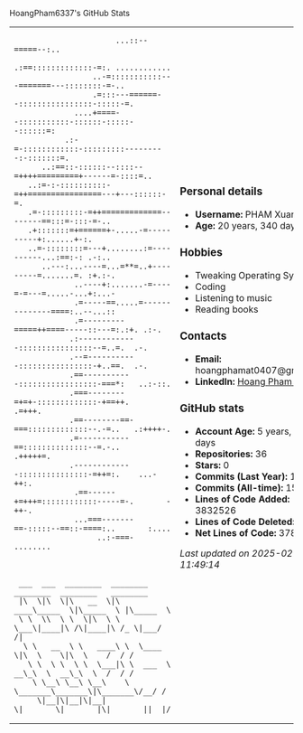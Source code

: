 HoangPham6337's GitHub Stats

<table>
<tr>
<td>
                                                                        
                                                                        
                                                                        
                                                                        
                                                                        
                                                                        
                                                                        
                          ...::--=====--:..                             
                        .:==:::::::::::::-=:. ............              
                     ..-=:::::::::::---=======---::::::::-=-..          
                     .=:::---======--::::::::::::::::-:::::-=.          
                 ....+====--:::::::::::-::::::-:::::--::::::=:          
               .:-=-::::::::::::-:::::::::---------:-:::::::=.          
          ..:==::-::::::--::::--=++++=========+------=-::::=..          
       ..:=-:-::::::::::-=++================---+---::::::-=.            
       .=-:::::::::-=++=============--------==:::=-:::-=-..             
       .+:::::::=+======+-.....-=----------+:......+-:.                 
       ..=-::::::::=---+........:=----------...:==:-: .-:..             
          ..---:...----=...=**=..+---------=.......=. :+.:-.            
                 ..----+:.......-=----=-=---=.....-...+:...-            
                 .=-----==.....=--------------====:..--...::            
                 .=---------=====++====-----::---=:.:+. .:-.            
                .:-------------::::::::::::::::--=..=.  .-.             
                .--=-----------::::::::::::::::-+..==.  .-.             
                .==-----------:::::::::::::::::-===*:   ..:-::.         
                .===--------=+=+-:::::::::::::-+==++.    .=+++.         
                .==--------==-===:::::::::::::--.-=..   .:++++-.        
                .=-----------==::::::::::::::--=.-..    .+++++=.        
                .-------------:::::::::::::::-=++=:.    ...-++:.        
                 .==------+=+++=::::::::::::-----=-.       -++-.        
                 ...===-------==-:::::--==::-====:..       :....        
                      ..:-===- ........                                 
                                                                        
                                                                        
                                                                        
     ___  ___  ________  ________ ________  ________   ________         
     |\  \|\  \|\   __  \|\   ____\_____  \|\_____  \ |\_____  \       
     \ \  \\  \ \  \|\  \ \  \___\|____|\ /\|____|\ /_ \|___/  /|      
      \ \   __  \ \   ____\ \  \____    \|\  \    \|\  \    /  / /      
       \ \  \ \  \ \  \___|\ \  ___  \ __\_\  \  __\_\  \  /  / /       
        \ \__\ \__\ \__\    \ \_______\_______\|\_______\/__/ /        
         \|__|\|__|\|__|     \|_______\|_______|\|_______||__|/         
                                                                        
                                                                        
                                                                        
                                                                        
</td>
<td>
<h3>Personal details</h3>
<ul>
    <li><strong>Username:</strong> PHAM Xuan Hoang</li>
    <li><strong>Age:</strong> 20 years, 340 days</li>
</ul>

<h3>Hobbies</h3>
<ul>
    <li>Tweaking Operating Systems</li>
    <li>Coding</li>
    <li>Listening to music</li>
    <li>Reading books</li>
</ul>

<h3>Contacts</h3>
<ul>
    <li><strong>Email:</strong> hoangphamat0407@gmail.com</li>
    <li><strong>LinkedIn:</strong> <a href="https://www.linkedin.com/in/xuan-hoang-pham">Hoang Pham Xuan</a></li>
</ul>

<h3>GitHub stats</h3>
<ul>
    <li><strong>Account Age:</strong> 5 years, 231 days</li>
    <li><strong>Repositories:</strong> 36</li>
    <li><strong>Stars:</strong> 0</li>
    <li><strong>Commits (Last Year):</strong> 1072</li>
    <li><strong>Commits (All-time):</strong> 1545</li>
    <li><strong>Lines of Code Added:</strong> 3832526</li>
    <li><strong>Lines of Code Deleted:</strong> 47000</li>
    <li><strong>Net Lines of Code:</strong> 3785526</li>
</ul>

<p><em>Last updated on 2025-02-10 11:49:14</em></p>


</td>
</tr>
</table>
